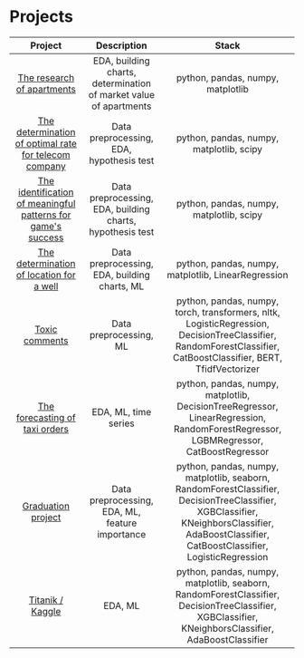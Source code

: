 # Projects

|Project|Description|Stack|
|:------:|:---:|:-----------:|
|[The research of apartments](yandex.project2.ipynb)|EDA, building charts, determination of market value of apartments|python, pandas, numpy, matplotlib|
|[The determination of optimal rate for telecom company](yandex.project3.ipynb)|Data preprocessing, EDA, hypothesis test|python, pandas, numpy, matplotlib, scipy|
|[The identification of meaningful patterns for game's success](yandex.project4.ipynb)|Data preprocessing, EDA, building charts, hypothesis test|python, pandas, numpy, matplotlib, scipy|
|[The determination of location for a well](yandex.project7.ipynb)|Data preprocessing, EDA, building charts, ML|python, pandas, numpy, matplotlib, LinearRegression|
|[Toxic comments](https://github.com/kateriinaa/Projects/blob/main/%D0%9F%D0%A0%D0%9E%D0%95%D0%9A%D0%A2%20%D0%92%D0%B8%D0%BA%D0%B8%D1%88%D0%BE%D0%BF%20bert.ipynb)|Data preprocessing, ML|python, pandas, numpy,  torch, transformers, nltk, LogisticRegression, DecisionTreeClassifier, RandomForestClassifier, CatBoostClassifier, BERT, TfidfVectorizer|
|[The forecasting of taxi orders](https://github.com/kateriinaa/Projects/blob/main/yandex.project10.%D0%B2%D1%80%D0%B5%D0%BC%D0%B5%D0%BD%D0%BD%D1%8B%D0%B5%20%D1%80%D1%8F%D0%B4%D1%8B.ipynb)|EDA, ML, time series|python, pandas, numpy, matplotlib, DecisionTreeRegressor, LinearRegression, RandomForestRegressor, LGBMRegressor, CatBoostRegressor|
|[Graduation project](https://github.com/kateriinaa/Projects/blob/main/DS__%D0%92%D1%8B%D0%BF%D1%83%D1%81%D0%BA%D0%BD%D0%BE%D0%B9%20%D0%BF%D1%80%D0%BE%D0%B5%D0%BA%D1%82.ipynb)|Data preprocessing, EDA, ML, feature importance|python, pandas, numpy, matplotlib, seaborn, RandomForestClassifier, DecisionTreeClassifier, XGBClassifier, KNeighborsClassifier, AdaBoostClassifier, CatBoostClassifier, LogisticRegression|
|[Titanik / Kaggle](https://github.com/kateriinaa/Projects/blob/main/ml-titanik.ipynb)| EDA, ML|python, pandas, numpy, matplotlib, seaborn, RandomForestClassifier, DecisionTreeClassifier, XGBClassifier, KNeighborsClassifier, AdaBoostClassifier|
